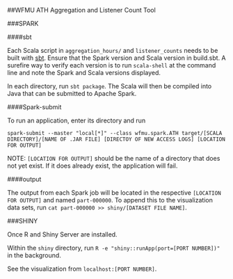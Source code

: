 ##WFMU ATH Aggregation and Listener Count Tool

###SPARK

####sbt

Each Scala script in `aggregation_hours/` and `listener_counts` needs to be built with [sbt](http://www.Scala-sbt.org/). Ensure that the Spark version and Scala version in build.sbt. A surefire way to verify each version is to run `scala-shell` at the command line and note the Spark and Scala versions displayed. 

In each directory, run `sbt package`. The Scala will then be compiled into Java that can be submitted to Apache Spark.

####Spark-submit

To run an application, enter its directory and run 

`spark-submit --master "local[*]" --class wfmu.spark.ATH target/[SCALA DIRECTORY]/[NAME OF .JAR FILE] [DIRECTOY OF NEW ACCESS LOGS] [LOCATION FOR OUTPUT]`

NOTE: `[LOCATION FOR OUTPUT]` should be the name of a directory that does not yet exist. If it does already exist, the application will fail.

####output

The output from each Spark job will be located in the respective `[LOCATION FOR OUTPUT]` and named `part-000000`. To append this to the visualization data sets, run `cat part-000000 >> shiny/[DATASET FILE NAME]`.

###SHINY

Once R and Shiny Server are installed.

Within the `shiny` directory, run `R -e "shiny::runApp(port=[PORT NUMBER])"` in the background.

See the visualization from `localhost:[PORT NUMBER]`.

